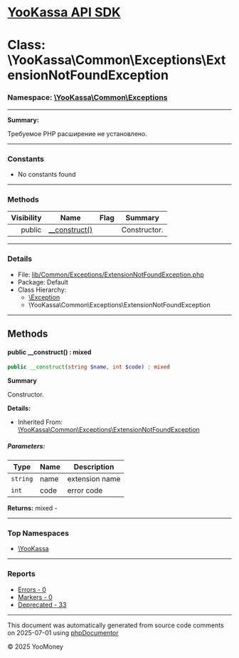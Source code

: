 # [YooKassa API SDK](../home.md)

# Class: \YooKassa\Common\Exceptions\ExtensionNotFoundException
### Namespace: [\YooKassa\Common\Exceptions](../namespaces/yookassa-common-exceptions.md)
---
**Summary:**

Требуемое PHP расширение не установлено.


---
### Constants
* No constants found

---
### Methods
| Visibility | Name | Flag | Summary |
| ----------:| ---- | ---- | ------- |
| public | [__construct()](../classes/YooKassa-Common-Exceptions-ExtensionNotFoundException.md#method___construct) |  | Constructor. |

---
### Details
* File: [lib/Common/Exceptions/ExtensionNotFoundException.php](../../lib/Common/Exceptions/ExtensionNotFoundException.php)
* Package: Default
* Class Hierarchy: 
  * [\Exception](\Exception)
  * \YooKassa\Common\Exceptions\ExtensionNotFoundException

---
## Methods
<a name="method___construct" class="anchor"></a>
#### public __construct() : mixed

```php
public __construct(string $name, int $code) : mixed
```

**Summary**

Constructor.

**Details:**
* Inherited From: [\YooKassa\Common\Exceptions\ExtensionNotFoundException](../classes/YooKassa-Common-Exceptions-ExtensionNotFoundException.md)

##### Parameters:
| Type | Name | Description |
| ---- | ---- | ----------- |
| <code lang="php">string</code> | name  | extension name |
| <code lang="php">int</code> | code  | error code |

**Returns:** mixed - 



---

### Top Namespaces

* [\YooKassa](../namespaces/yookassa.md)

---

### Reports
* [Errors - 0](../reports/errors.md)
* [Markers - 0](../reports/markers.md)
* [Deprecated - 33](../reports/deprecated.md)

---

This document was automatically generated from source code comments on 2025-07-01 using [phpDocumentor](http://www.phpdoc.org/)

&copy; 2025 YooMoney